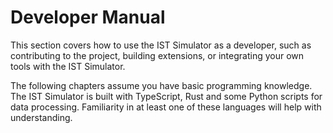 # Developer Manual

This section covers how to use the IST Simulator as a developer,
such as contributing to the project, building extensions, or integrating
your own tools with the IST Simulator.

The following chapters assume you have basic programming knowledge.
The IST Simulator is built with TypeScript, Rust and some Python scripts
for data processing. Familiarity in at least one of these languages will
help with understanding.

